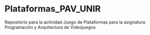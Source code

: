# Plataformas_PAV_UNIR

Repositorio para la actividad Juego de Plataformas para la asignatura Programación y Arquitectura de Videojuegos
